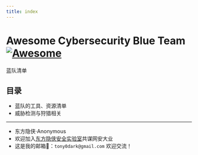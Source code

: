 ```yaml
---
title: index
---
```


# Awesome Cybersecurity Blue Team[![Awesome](https://awesome.re/badge-flat2.svg)](https://awesome.re)

蓝队清单



## 目录

-   蓝队的工具、资源清单
-   威胁检测与狩猎相关


---

-   东方隐侠·Anonymous
-   欢迎加入[东方隐侠安全实验室](http://www.cnblogs.com/sxdcgaq8080/p/7894828.html)共谋网安大业
-   这是我的邮箱📮：`tony0dark@gmail.com` 欢迎交流！

